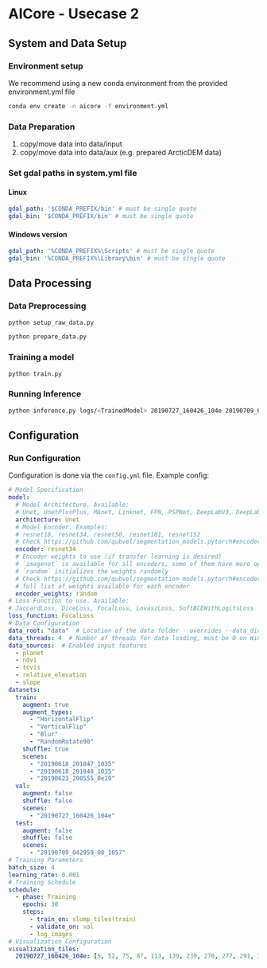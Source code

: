 # AICore - Usecase 2

## System and Data Setup
### Environment setup
We recommend using a new conda environment from the provided environment.yml file
```bash
conda env create -n aicore -f environment.yml
```

### Data Preparation

1. copy/move data into data/input
2. copy/move data into data/aux (e.g. prepared ArcticDEM data)

### Set gdal paths in system.yml file
#### Linux

```yaml
gdal_path: '$CONDA_PREFIX/bin' # must be single quote
gdal_bin: '$CONDA_PREFIX/bin' # must be single quote
```

#### Windows version

```yaml
gdal_path: '%CONDA_PREFIX%\Scripts' # must be single quote
gdal_bin: '%CONDA_PREFIX%\Library\bin' # must be single quote
```

## Data Processing

### Data Preprocessing

```bash
python setup_raw_data.py
```
```bash
python prepare_data.py
```

### Training a model

```bash
python train.py
```

### Running Inference

```bash
python inference.py logs/<TrainedModel> 20190727_160426_104e 20190709_042959_08_1057
```

## Configuration

### Run Configuration

Configuration is done via the `config.yml` file. Example config:

```yaml
# Model Specification
model:
  # Model Architecture. Available:
  # Unet, UnetPlusPlus, MAnet, Linknet, FPN, PSPNet, DeepLabV3, DeepLabV3Plus, PAN]
  architecture: Unet
  # Model Encoder. Examples:
  # resnet18, resnet34, resnet50, resnet101, resnet152
  # Check https://github.com/qubvel/segmentation_models.pytorch#encoders for the full list of available encoders
  encoder: resnet34
  # Encoder weights to use (if transfer learning is desired)
  # `imagenet` is available for all encoders, some of them have more options available
  # `random` initializes the weights randomly
  # Check https://github.com/qubvel/segmentation_models.pytorch#encoders for the
  # full list of weights available for each encoder
  encoder_weights: random
# Loss Function to use. Available:
# JaccardLoss, DiceLoss, FocalLoss, LovaszLoss, SoftBCEWithLogitsLoss
loss_function: FocalLoss
# Data Configuration
data_root: "data"  # Location of the data folder - overrides --data_dir if passed as argument
data_threads: 4  # Number of threads for data loading, must be 0 on Windows
data_sources:  # Enabled input features
  - planet
  - ndvi
  - tcvis
  - relative_elevation
  - slope
datasets:
  train:
    augment: true
    augment_types:
      - "HorizontalFlip"
      - "VerticalFlip"
      - "Blur"
      - "RandomRotate90"
    shuffle: true
    scenes:
      - "20190618_201847_1035"
      - "20190618_201848_1035"
      - "20190623_200555_0e19"
  val:
    augment: false
    shuffle: false
    scenes:
      - "20190727_160426_104e"
  test:
    augment: false
    shuffle: false
    scenes:
      - "20190709_042959_08_1057"
# Training Parameters
batch_size: 4
learning_rate: 0.001
# Training Schedule
schedule:
  - phase: Training
    epochs: 30
    steps:
      - train_on: slump_tiles(train)
      - validate_on: val
      - log_images
# Visualization Configuration
visualization_tiles:
  20190727_160426_104e: [5, 52, 75, 87, 113, 139, 239, 270, 277, 291, 305]

```

